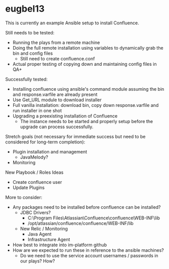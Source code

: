 # eugbel13

This is currently an example Ansible setup to install Confluence.

Still needs to be tested:
- Running the plays from a remote machine
- Doing the full remote installation using variables to dynamically grab the bin and config files
	- Still need to create confluence.conf
- Actual proper testing of copying down and maintaining config files in QA+

Successfully tested:
- Installing confluence using ansible's command module assuming the bin and response.varfile are already present
- Use Get_URL module to download installer
- Full vanilla installation: download bin, copy down response.varfile and run installer in one shot
- Upgrading a preexisting installation of Confluence
	- The instance needs to be started and properly setup before the upgrade can process successfully.

Stretch goals (not necessary for immediate success but need to be considered for long-term completion):
- Plugin installation and management
	- JavaMelody?
- Monitoring

New Playbook / Roles Ideas
- Create confluence user
- Update Plugins

More to consider:
- Any packages need to be installed before confluence can be installed?
	- JDBC Drivers?
		- C:\Program Files\Atlassian\Confluence\confluence\WEB-INF\lib
		- /opt/atlassian/confluence/confluence/WEB-INF/lib
	- New Relic / Monitoring
		- Java Agent
		- Infrastructure Agent
- How best to integrate into im-platform github
- How are we expected to run these in reference to the ansible machines?
	- Do we need to use the service account usernames / passwords in our plays? How?